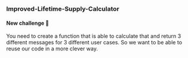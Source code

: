 ### Improved-Lifetime-Supply-Calculator
#### New challenge 🚀
You need to create a function that is able to calculate that and return 3 different messages for 3 different user cases. So we want to be able to reuse our code in a more clever way. 
